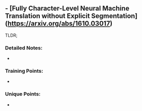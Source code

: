 ## - [Fully Character-Level Neural Machine Translation without Explicit Segmentation] (https://arxiv.org/abs/1610.03017)

TLDR; 


### Detailed Notes:
-

### Training Points:

-


### Unique Points:

- 



